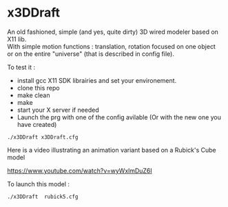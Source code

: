 # x3DDraft
An old fashioned, simple (and yes, quite dirty)  3D wired modeler based on X11 lib.<br>
With simple motion functions : translation, rotation focused on one object<br>
or on the entire "universe" (that is described in config file).

To test it :
- install gcc X11 SDK librairies and set your environement.
- clone this repo
- make clean
- make
- start your X server if needed
- Launch the prg with one of the config avilable (Or with the new one you have created)<br>
```
./x3DDraft x3DDraft.cfg
```
Here is a  video illustrating an animation variant based on a Rubick's Cube model

https://www.youtube.com/watch?v=wyWxlmDuZ6I

To launch this model :
```
./x3DDraft  rubick5.cfg 
```

